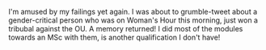 I'm amused by my failings yet again. I was about to grumble-tweet about a gender-critical person who was on Woman's Hour  this morning, just won a tribubal against the OU. A memory returned! I did most of the modules towards an MSc with them, is another qualification I don't have! 